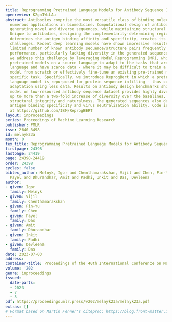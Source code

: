 ```yaml
---
title: Reprogramming Pretrained Language Models for Antibody Sequence Infilling
openreview: K2gn1WiLAu
abstract: Antibodies comprise the most versatile class of binding molecules, with
  numerous applications in biomedicine. Computational design of antibodies involves
  generating novel and diverse sequences, while maintaining structural consistency.
  Unique to antibodies, designing the complementarity-determining region (CDR), which
  determines the antigen binding affinity and specificity, creates its own unique
  challenges. Recent deep learning models have shown impressive results, however the
  limited number of known antibody sequence/structure pairs frequently leads to degraded
  performance, particularly lacking diversity in the generated sequences. In our work
  we address this challenge by leveraging Model Reprogramming (MR), which repurposes
  pretrained models on a source language to adapt to the tasks that are in a different
  language and have scarce data - where it may be difficult to train a high-performing
  model from scratch or effectively fine-tune an existing pre-trained model on the
  specific task. Specifically, we introduce ReprogBert in which a pretrained English
  language model is repurposed for protein sequence infilling - thus considers cross-language
  adaptation using less data. Results on antibody design benchmarks show that our
  model on low-resourced antibody sequence dataset provides highly diverse CDR sequences,
  up to more than a two-fold increase of diversity over the baselines, without losing
  structural integrity and naturalness. The generated sequences also demonstrate enhanced
  antigen binding specificity and virus neutralization ability. Code is available
  at https://github.com/IBM/ReprogBERT
layout: inproceedings
series: Proceedings of Machine Learning Research
publisher: PMLR
issn: 2640-3498
id: melnyk23a
month: 0
tex_title: Reprogramming Pretrained Language Models for Antibody Sequence Infilling
firstpage: 24398
lastpage: 24419
page: 24398-24419
order: 24398
cycles: false
bibtex_author: Melnyk, Igor and Chenthamarakshan, Vijil and Chen, Pin-Yu and Das,
  Payel and Dhurandhar, Amit and Padhi, Inkit and Das, Devleena
author:
- given: Igor
  family: Melnyk
- given: Vijil
  family: Chenthamarakshan
- given: Pin-Yu
  family: Chen
- given: Payel
  family: Das
- given: Amit
  family: Dhurandhar
- given: Inkit
  family: Padhi
- given: Devleena
  family: Das
date: 2023-07-03
address: 
container-title: Proceedings of the 40th International Conference on Machine Learning
volume: '202'
genre: inproceedings
issued:
  date-parts:
  - 2023
  - 7
  - 3
pdf: https://proceedings.mlr.press/v202/melnyk23a/melnyk23a.pdf
extras: []
# Format based on Martin Fenner's citeproc: https://blog.front-matter.io/posts/citeproc-yaml-for-bibliographies/
---
```


